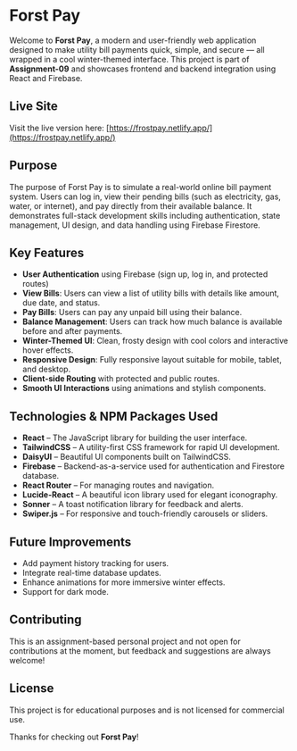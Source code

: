 # Forst Pay

Welcome to **Forst Pay**, a modern and user-friendly web application designed to make utility bill payments quick, simple, and secure — all wrapped in a cool winter-themed interface. This project is part of **Assignment-09** and showcases frontend and backend integration using React and Firebase.

## Live Site

Visit the live version here: [https://frostpay.netlify.app/](https://frostpay.netlify.app/)

## Purpose

The purpose of Forst Pay is to simulate a real-world online bill payment system. Users can log in, view their pending bills (such as electricity, gas, water, or internet), and pay directly from their available balance. It demonstrates full-stack development skills including authentication, state management, UI design, and data handling using Firebase Firestore.

## Key Features

- **User Authentication** using Firebase (sign up, log in, and protected routes)
- **View Bills**: Users can view a list of utility bills with details like amount, due date, and status.
- **Pay Bills**: Users can pay any unpaid bill using their balance.
- **Balance Management**: Users can track how much balance is available before and after payments.
- **Winter-Themed UI**: Clean, frosty design with cool colors and interactive hover effects.
- **Responsive Design**: Fully responsive layout suitable for mobile, tablet, and desktop.
- **Client-side Routing** with protected and public routes.
- **Smooth UI Interactions** using animations and stylish components.

## Technologies & NPM Packages Used

- **React** – The JavaScript library for building the user interface.
- **TailwindCSS** – A utility-first CSS framework for rapid UI development.
- **DaisyUI** – Beautiful UI components built on TailwindCSS.
- **Firebase** – Backend-as-a-service used for authentication and Firestore database.
- **React Router** – For managing routes and navigation.
- **Lucide-React** – A beautiful icon library used for elegant iconography.
- **Sonner** – A toast notification library for feedback and alerts.
- **Swiper.js** – For responsive and touch-friendly carousels or sliders.

## Future Improvements

- Add payment history tracking for users.
- Integrate real-time database updates.
- Enhance animations for more immersive winter effects.
- Support for dark mode.

## Contributing

This is an assignment-based personal project and not open for contributions at the moment, but feedback and suggestions are always welcome!

## License

This project is for educational purposes and is not licensed for commercial use.

Thanks for checking out **Forst Pay**!
